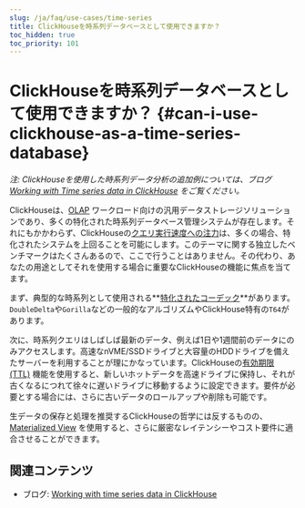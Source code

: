 ```yaml
---
slug: /ja/faq/use-cases/time-series
title: ClickHouseを時系列データベースとして使用できますか？
toc_hidden: true
toc_priority: 101
---
```


# ClickHouseを時系列データベースとして使用できますか？ {#can-i-use-clickhouse-as-a-time-series-database}

_注: ClickHouseを使用した時系列データ分析の追加例については、ブログ [Working with Time series data in ClickHouse](https://clickhouse.com/blog/working-with-time-series-data-and-functions-ClickHouse) をご覧ください。_

ClickHouseは、[OLAP](../../faq/general/olap.md) ワークロード向けの汎用データストレージソリューションであり、多くの特化された時系列データベース管理システムが存在します。それにもかかわらず、ClickHouseの[クエリ実行速度への注力](../../concepts/why-clickhouse-is-so-fast.md)は、多くの場合、特化されたシステムを上回ることを可能にします。このテーマに関する独立したベンチマークはたくさんあるので、ここで行うことはありません。その代わり、あなたの用途としてそれを使用する場合に重要なClickHouseの機能に焦点を当てます。

まず、典型的な時系列として使用される**[特化されたコーデック](../../sql-reference/statements/create/table.md#specialized-codecs)**があります。`DoubleDelta`や`Gorilla`などの一般的なアルゴリズムやClickHouse特有の`T64`があります。

次に、時系列クエリはしばしば最新のデータ、例えば1日や1週間前のデータにのみアクセスします。高速なnVME/SSDドライブと大容量のHDDドライブを備えたサーバーを利用することが理にかなっています。ClickHouseの[有効期限 (TTL)](/docs/ja/engines/table-engines/mergetree-family/mergetree.md/##table_engine-mergetree-multiple-volumes) 機能を使用すると、新しいホットデータを高速ドライブに保持し、それが古くなるにつれて徐々に遅いドライブに移動するように設定できます。要件が必要とする場合には、さらに古いデータのロールアップや削除も可能です。

生データの保存と処理を推奨するClickHouseの哲学には反するものの、[Materialized View](../../sql-reference/statements/create/view.md) を使用すると、さらに厳密なレイテンシーやコスト要件に適合させることができます。

## 関連コンテンツ

- ブログ: [Working with time series data in ClickHouse](https://clickhouse.com/blog/working-with-time-series-data-and-functions-ClickHouse)
